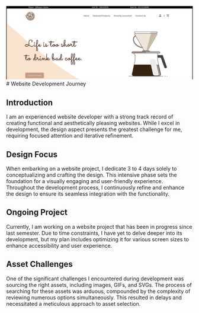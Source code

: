 <img src="./image.png">
# Website Development Journey

## Introduction

I am an experienced website developer with a strong track record of creating functional and aesthetically pleasing websites. While I excel in development, the design aspect presents the greatest challenge for me, requiring focused attention and iterative refinement.

## Design Focus

When embarking on a website project, I dedicate 3 to 4 days solely to conceptualizing and crafting the design. This intensive phase sets the foundation for a visually engaging and user-friendly experience. Throughout the development process, I continuously refine and enhance the design to ensure its seamless integration with the functionality.

## Ongoing Project

Currently, I am working on a website project that has been in progress since last semester. Due to time constraints, I have yet to delve deeper into its development, but my plan includes optimizing it for various screen sizes to enhance accessibility and user experience.

## Asset Challenges

One of the significant challenges I encountered during development was sourcing the right assets, including images, GIFs, and SVGs. The process of searching for these assets was arduous, compounded by the complexity of reviewing numerous options simultaneously. This resulted in delays and necessitated a meticulous approach to asset selection.
